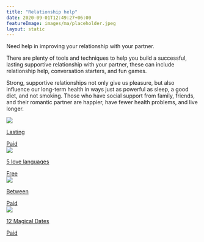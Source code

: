 ```yaml
---
title: "Relationship help"
date: 2020-09-01T12:49:27+06:00
featureImage: images/ma/placeholder.jpeg
layout: static
---
```


Need help in improving your relationship with your partner.

There are plenty of tools and techniques to help you build a successful, lasting supportive relationship with your partner, these can include relationship help, conversation starters, and fun games.

Strong, supportive relationships not only give us pleasure, but also influence our long-term health in ways just as powerful as sleep, a good diet, and not smoking. Those who have social support from family, friends, and their romantic partner are happier, have fewer health problems, and live longer.

<a class="ma-link" href="https://www.getlasting.com/"><div class="ma-card"><div class="ma-icon"><img src ="/images/icon-pound.png"/></div><div class="ma-name"><p>Lasting</p></div><div class="ma-paid-text"><span>Paid</span></div></div></a><a class="ma-link" href="https://5lovelanguages.com/resources/app/"><div class="ma-card"><div class="ma-icon"><img src ="/images/icon-check.png"/></div><div class="ma-name"><p>5 love languages</p></div><div class="ma-paid-text"><span>Free</span></div></div></a><a class="ma-link" href="https://between.us/"><div class="ma-card"><div class="ma-icon"><img src ="/images/icon-pound.png"/></div><div class="ma-name"><p>Between</p></div><div class="ma-paid-text"><span>Paid</span></div></div></a><a class="ma-link" href="https://www.12magicaldates.com/reignite-marriage-relationship?r_done=1"><div class="ma-card"><div class="ma-icon"><img src ="/images/icon-pound.png"/></div><div class="ma-name"><p>12 Magical Dates</p></div><div class="ma-paid-text"><span>Paid</span></div></div></a>  

<br/><br/>






